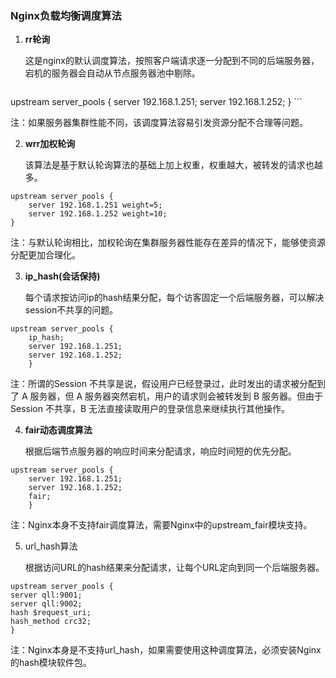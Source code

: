 ### Nginx负载均衡调度算法

1. **rr轮询**

   这是nginx的默认调度算法，按照客户端请求逐一分配到不同的后端服务器，宕机的服务器会自动从节点服务器池中剔除。

     ```
 upstream server_pools {
    server 192.168.1.251;
    server 192.168.1.252;
    }
     ```

注：如果服务器集群性能不同，该调度算法容易引发资源分配不合理等问题。

2. **wrr加权轮询**

   该算法是基于默认轮询算法的基础上加上权重，权重越大，被转发的请求也越多。

```
upstream server_pools {
    server 192.168.1.251 weight=5;
    server 192.168.1.252 weight=10;
}
```

注：与默认轮询相比，加权轮询在集群服务器性能存在差异的情况下，能够使资源分配更加合理化。

3. **ip_hash(会话保持)**

   每个请求按访问ip的hash结果分配，每个访客固定一个后端服务器，可以解决session不共享的问题。

```
upstream server_pools {
    ip_hash;
    server 192.168.1.251;
    server 192.168.1.252;
    }
```

注：所谓的Session 不共享是说，假设用户已经登录过，此时发出的请求被分配到了 A 服务器，但 A 服务器突然宕机，用户的请求则会被转发到 B 服务器。但由于 Session 不共享，B 无法直接读取用户的登录信息来继续执行其他操作。

4. **fair动态调度算法**

   根据后端节点服务器的响应时间来分配请求，响应时间短的优先分配。

```
upstream server_pools {
    server 192.168.1.251;
    server 192.168.1.252;
    fair;
    }
```

注：Nginx本身不支持fair调度算法，需要Nginx中的upstream_fair模块支持。

5. url_hash算法

   根据访问URL的hash结果来分配请求，让每个URL定向到同一个后端服务器。

```
upstream server_pools {
server qll:9001;
server qll:9002;
hash $request_uri;
hash_method crc32;
}
```

注：Nginx本身是不支持url_hash，如果需要使用这种调度算法，必须安装Nginx的hash模块软件包。



